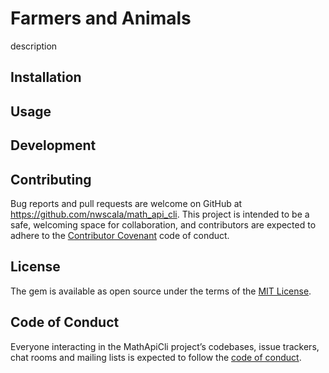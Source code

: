 # Farmers and Animals

description

## Installation


## Usage



## Development



## Contributing

Bug reports and pull requests are welcome on GitHub at https://github.com/nwscala/math_api_cli. This project is intended to be a safe, welcoming space for collaboration, and contributors are expected to adhere to the [Contributor Covenant](http://contributor-covenant.org) code of conduct.

## License

The gem is available as open source under the terms of the [MIT License](https://opensource.org/licenses/MIT).

## Code of Conduct

Everyone interacting in the MathApiCli project’s codebases, issue trackers, chat rooms and mailing lists is expected to follow the [code of conduct](https://github.com/[USERNAME]/math_api_cli/blob/master/CODE_OF_CONDUCT.md).